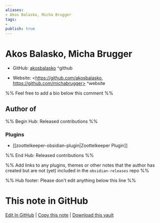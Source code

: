 ```yaml
---
aliases:
- Akos Balasko, Micha Brugger
tags:
- 
publish: true
---
```


# Akos Balasko, Micha Brugger

- GitHub: [akosbalasko](https://github.com/akosbalasko/) ^github
<!-- - Discord: `@` ^discord-->
- Website: <https://github.com/akosbalasko, https://github.com/michabrugger> ^website
<!-- - [[Publish sites|Publish site]]: ^publish-->

%% Feel free to add a bio below this comment %%


## Author of

%% Begin Hub: Released contributions %%
### Plugins
- [[zoottelkeeper-obsidian-plugin|Zoottelkeeper Plugin]]

%% End Hub: Released contributions %%

%% Add links to any plugins, themes or other notes that the author has created but are not (yet) included in the `obsidian-releases` repo %%

<!--
### Unlisted plugins

- 
-->

<!--
### Others

- 
-->

<!--
## Sponsor this author

- [[GitHub sponsors]]: [Sponsor @akosbalasko on GitHub Sponsors](https://github.com/sponsors/akosbalasko) ^github-sponsor
- [[Buy me a coffee]]: ^buy-me-a-coffee
- [[PayPal]]: ^paypal
- [[Patreon]]: ^patreon

-->

<!--
## Follow this author

- [[YouTube Channels|On YouTube]]: ^youtube
- Twitter: ^twitter
- ...
-->

%% Hub footer: Please don't edit anything below this line %%

# This note in GitHub

<span class="git-footer">[Edit In GitHub](https://github.dev/obsidian-community/obsidian-hub/blob/main/01%20-%20Community/People/akosbalasko.md "git-hub-edit-note") | [Copy this note](https://raw.githubusercontent.com/obsidian-community/obsidian-hub/main/01%20-%20Community/People/akosbalasko.md "git-hub-copy-note") | [Download this vault](https://github.com/obsidian-community/obsidian-hub/archive/refs/heads/main.zip "git-hub-download-vault") </span>
